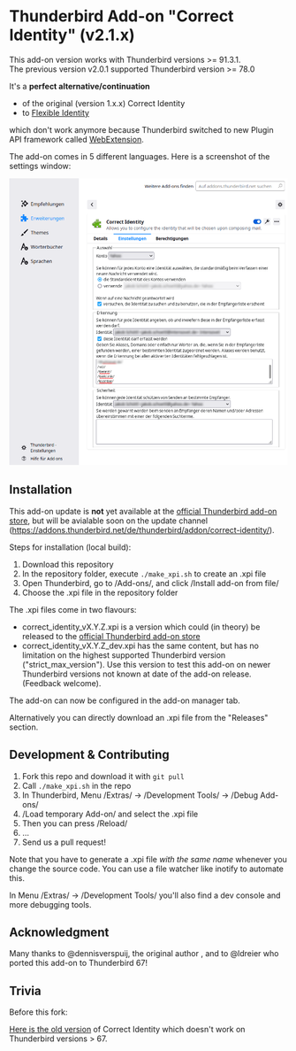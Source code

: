 Thunderbird Add-on "Correct Identity" (v2.1.x)
==============================================

This add-on version works with Thunderbird versions >= 91.3.1.  
The previous version v2.0.1 supported Thunderbird version >= 78.0

It's a **perfect alternative/continuation**

- of the original (version 1.x.x) Correct Identity
- to [Flexible Identity](https://github.com/snakelizzard/flexible_identity)

which don't work anymore because Thunderbird switched to new Plugin API
framework called [WebExtension](https://webextension-api.thunderbird.net/).

The add-on comes in 5 different languages. Here is a screenshot of the settings
window:

![Settings window](images/settings.png)


Installation
------------

This add-on update is **not** yet available at the [official Thunderbird add-on store](https://addons.thunderbird.net/), but will be avialable soon on the update channel (https://addons.thunderbird.net/de/thunderbird/addon/correct-identity/).

Steps for installation (local build):
1. Download this repository
2. In the repository folder, execute `./make_xpi.sh` to create an .xpi file
4. Open Thunderbird, go to /Add-ons/, and click /Install add-on from file/
5. Choose the .xpi file in the repository folder

The .xpi files come in two flavours:
* correct_identity_vX.Y.Z.xpi is a version which could (in theory) be released to the [official Thunderbird add-on store](https://addons.thunderbird.net/)
* correct_identity_vX.Y.Z_dev.xpi has the same content, but has no limitation on the highest supported Thunderbird version ("strict_max_version"). Use this version to test this add-on on newer Thunderbird versions not known at date of the add-on release. (Feedback welcome).

The add-on can now be configured in the add-on manager tab.


Alternatively you can directly download an .xpi file from the "Releases" section.


Development & Contributing
--------------------------

1. Fork this repo and download it with `git pull`
2. Call `./make_xpi.sh` in the repo
3. In Thunderbird, Menu /Extras/ → /Development Tools/ → /Debug Add-ons/
4. /Load temporary Add-on/ and select the .xpi file
5. Then you can press /Reload/
6. …
7. Send us a pull request!

Note that you have to generate a .xpi file *with the same name* whenever you change the source code. You can use a file watcher like inotify to automate this.

In Menu /Extras/ → /Development Tools/ you'll also find a dev console and more debugging tools.


Acknowledgment
--------------

Many thanks to @dennisverspuij, the original author , and to @ldreier who ported this add-on to Thunderbird 67!


Trivia
------

Before this fork:

[Here is the old version](https://addons.thunderbird.net/de/thunderbird/addon/correct-identity/versions/1.4.7)
of Correct Identity which doesn't work on Thunderbird versions > 67.
